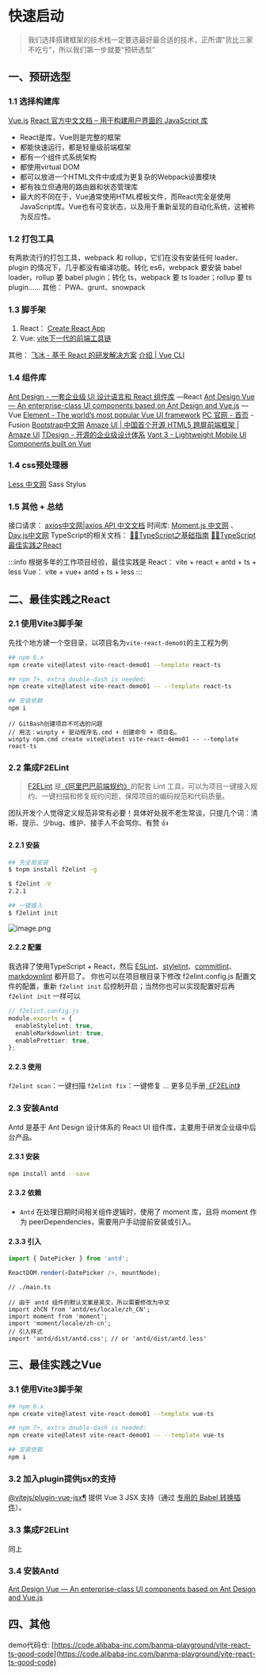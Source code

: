 # 快速启动

> 我们选择搭建框架的技术栈一定要选最好最合适的技术，正所谓"货比三家不吃亏”，所以我们第一步就要“预研选型”

## 一、预研选型

### 1.1 选择构建库

[Vue.js](https://v3.cn.vuejs.org/)
[React 官方中文文档 – 用于构建用户界面的 JavaScript 库](https://zh-hans.reactjs.org/)

- React是库，Vue则是完整的框架
- 都能快速运行，都是轻量级前端框架
- 都有一个组件式系统架构
- 都使用virtual DOM
- 都可以放进一个HTML文件中或成为更复杂的Webpack设置模块
- 都有独立但通用的路由器和状态管理库
- 最大的不同在于，Vue通常使用HTML模板文件，而React完全是使用JavaScript库。Vue也有可变状态，以及用于重新呈现的自动化系统，这被称为反应性。

### 1.2 打包工具

有两款流行的打包工具，webpack 和 rollup，它们在没有安装任何 loader、plugin 的情况下，几乎都没有编译功能。转化 es6，webpack 要安装 babel loader，rollup 要 babel plugin；转化 ts，webpack 要 ts loader；rollup 要 ts plugin……
其他： PWA、grunt、snowpack

### 1.3 脚手架

1. React： [Create React App](https://github.com/facebook/create-react-app)
2. Vue:  [vite下一代的前端工具链](https://cn.vitejs.dev/)

其他：
[飞冰 - 基于 React 的研发解决方案](https://ice.work/)
[介绍 | Vue CLI](https://cli.vuejs.org/zh/guide/)

### 1.4 组件库

[Ant Design - 一套企业级 UI 设计语言和 React 组件库](https://ant.design/index-cn)   —React
[Ant Design Vue — An enterprise-class UI components based on Ant Design and Vue.js](https://antdv.com/docs/vue/introduce-cn)  —Vue
[Element - The world’s most popular Vue UI framework](https://element.eleme.cn/#/zh-CN)
[PC 官网 - 首页](https://fusion.design/)  -Fusion
[Bootstrap中文网](https://www.bootcss.com/)
[Amaze UI | 中国首个开源 HTML5 跨屏前端框架 | Amaze UI](http://amazeui.clouddeep.cn/1.x/)
[TDesign - 开源的企业级设计体系](https://tdesign.tencent.com/)
[Vant 3 - Lightweight Mobile UI Components built on Vue](https://vant-contrib.gitee.io/vant/#/zh-CN/home)

### 1.4 css预处理器

[Less 中文网](http://lesscss.cn/)
Sass
Stylus

### 1.5 其他 + 总结

接口请求： [axios中文网|axios API 中文文档](http://www.axios-js.com/)
时间库: [Moment.js 中文网](http://momentjs.cn/)  、 [Day.js中文网](https://dayjs.fenxianglu.cn/)
TypeScript的相关文档：
[💁‍♂️TypeScript之基础指南](https://yuque.antfin.com/cloud-platform/newbie/tu0ul4?view=doc_embed)
[💁‍♂️TypeScript最佳实践之React](https://yuque.antfin.com/cloud-platform/newbie/athxig?view=doc_embed)

:::info
根据多年的工作项目经验，最佳实践是
React： vite + react + antd + ts + less
Vue： vite + vue+ antd + ts + less
:::

## 二、最佳实践之React

### 2.1 使用Vite3脚手架

先找个地方建一个空目录，以项目名为`vite-react-demo01`的主工程为例

```bash
## npm 6.x
npm create vite@latest vite-react-demo01 --template react-ts

## npm 7+, extra double-dash is needed:
npm create vite@latest vite-react-demo01 -- --template react-ts

## 安装依赖
npm i
```

```tsx
// GitBash创建项目不可选的问题
// 用法：winpty + 驱动程序名.cmd + 创建命令 + 项目名。
winpty npm.cmd create vite@latest vite-react-demo01 -- --template react-ts
```

### 2.2 集成F2ELint

> [F2ELint](https://web.npm.alibaba-inc.com/package/f2elint?spm=a2o8t.11089562.0.0.52516654FYd7lC) 是[《阿里巴巴前端规约》](https://yuque.antfin-inc.com/f2e-guide/general/readme.md)的配套 Lint 工具，可以为项目一键接入规约、一键扫描和修复规约问题，保障项目的编码规范和代码质量。

团队开发个人觉得定义规范非常有必要！具体好处我不老生常谈，只提几个词：清晰、提示、少bug、维护、接手人不会骂你、有赞 👍

#### 2.2.1 安装

```bash
## 先全局安装
$ tnpm install f2elint -g

$ f2elint -V
2.2.1

## 一键接入
$ f2elint init
```

![image.png](https://intranetproxy.alipay.com/skylark/lark/0/2022/png/54556434/1648879114155-97de0231-dd08-4085-9d33-54e8b720ba05.png#clientId=u02ed0b15-0808-4&from=paste&id=u229148a0&originHeight=778&originWidth=1897&originalType=url&ratio=1&rotation=0&showTitle=false&size=386733&status=done&style=none&taskId=u5c4f7c67-e089-4a37-83fd-8cf5168f531&title=)

#### 2.2.2 配置

我选择了使用TypeScript + React，然后 [ESLint](https://eslint.org/)、[stylelint](https://stylelint.io/)、[commitlint](https://commitlint.js.org/#/)、[markdownlint](https://github.com/DavidAnson/markdownlint) 都开启了。
你也可以在项目根目录下修改 f2elint.config.js 配置文件的配置，重新 `f2elint init` 后控制开启；当然你也可以实现配置好后再 `f2elint init` 一样可以

```typescript
// f2elint.config.js
module.exports = {
  enableStylelint: true,
  enableMarkdownlint: true,
  enablePrettier: true,
};
```

#### 2.2.3 使用

`f2elint scan`：一键扫描
`f2elint fix`：一键修复
...
更多见手册[《F2ELint》](https://web.npm.alibaba-inc.com/package/f2elint)

### 2.3 安装Antd

Antd 是基于 Ant Design 设计体系的 React UI 组件库，主要用于研发企业级中后台产品。

#### 2.3.1 安装

```bash
npm install antd --save
```

#### 2.3.2 依赖

- `Antd` 在处理日期时间相关组件逻辑时，使用了 moment 库，且将 moment 作为 peerDependencies，需要用户手动提前安装或引入。

#### 2.3.3 引入

```typescript
import { DatePicker } from 'antd';

ReactDOM.render(<DatePicker />, mountNode);
```

```tsx
// ./main.ts

// 由于 antd 组件的默认文案是英文，所以需要修改为中文
import zhCN from 'antd/es/locale/zh_CN';
import moment from 'moment';
import 'moment/locale/zh-cn';
// 引入样式
import 'antd/dist/antd.css'; // or 'antd/dist/antd.less'
```

## 三、最佳实践之Vue

### 3.1 使用Vite3脚手架

```bash
## npm 6.x
npm create vite@latest vite-react-demo01 --template vue-ts

## npm 7+, extra double-dash is needed:
npm create vite@latest vite-react-demo01 -- --template vue-ts

## 安装依赖
npm i
```

### 3.2 加入plugin提供jsx的支持

[@vitejs/plugin-vue-jsx](https://github.com/vitejs/vite/tree/main/packages/plugin-vue-jsx)[¶](https://cn.vitejs.dev/plugins/#vitejsplugin-vue-jsx)
提供 Vue 3 JSX 支持（通过 [专用的 Babel 转换插件](https://github.com/vuejs/jsx-next)）。

### 3.3 集成F2ELint

同上

### 3.4 安装Antd

[Ant Design Vue — An enterprise-class UI components based on Ant Design and Vue.js](https://antdv.com/docs/vue/introduce-cn)

## 四、其他

demo代码仓: [https://code.alibaba-inc.com/banma-playground/vite-react-ts-good-code](https://code.alibaba-inc.com/banma-playground/vite-react-ts-good-code)
